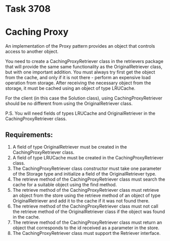 # Task 3708
# Caching Proxy

An implementation of the Proxy pattern provides an object that controls access to another object.

You need to create a CachingProxyRetriever class in the retrievers package that will provide the same
same functionality as the OriginalRetriever class, but with one important addition. You must always try
first get the object from the cache, and only if it is not there - perform an expensive load operation from
storage. After receiving the necessary object from the storage, it must be cached
using an object of type LRUCache.

For the client (in this case the Solution class), using CachingProxyRetriever should be no different
from using the OriginalRetriever class.

P.S. You will need fields of types LRUCache and OriginalRetriever in the CachingProxyRetriever class.


## Requirements:
1. A field of type OriginalRetriever must be created in the CachingProxyRetriever class.
2. A field of type LRUCache must be created in the CachingProxyRetriever class.
3. The CachingProxyRetriever class constructor must take one parameter of the Storage type and initialize a field of the OriginalRetriever type.
4. The retrieve method of the CachingProxyRetriever class must search the cache for a suitable object using the find method.
5. The retrieve method of the CachingProxyRetriever class must retrieve an object from the store using the retrieve method of an object of type OriginalRetriever and add it to the cache if it was not found there.
6. The retrieve method of the CachingProxyRetriever class must not call the retrieve method of the OriginalRetriever class if the object was found in the cache.
7. The retrieve method of the CachingProxyRetriever class must return an object that corresponds to the id received as a parameter in the store.
8. The CachingProxyRetriever class must support the Retriever interface.